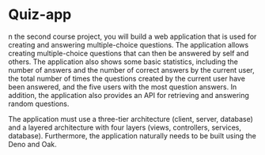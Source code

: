 # Quiz-app

n the second course project, you will build a web application that is used for creating and answering multiple-choice questions. The application allows creating multiple-choice questions that can then be answered by self and others. The application also shows some basic statistics, including the number of answers and the number of correct answers by the current user, the total number of times the questions created by the current user have been answered, and the five users with the most question answers. In addition, the application also provides an API for retrieving and answering random questions.

The application must use a three-tier architecture (client, server, database) and a layered architecture with four layers (views, controllers, services, database). Furthermore, the application naturally needs to be built using the Deno and Oak.
